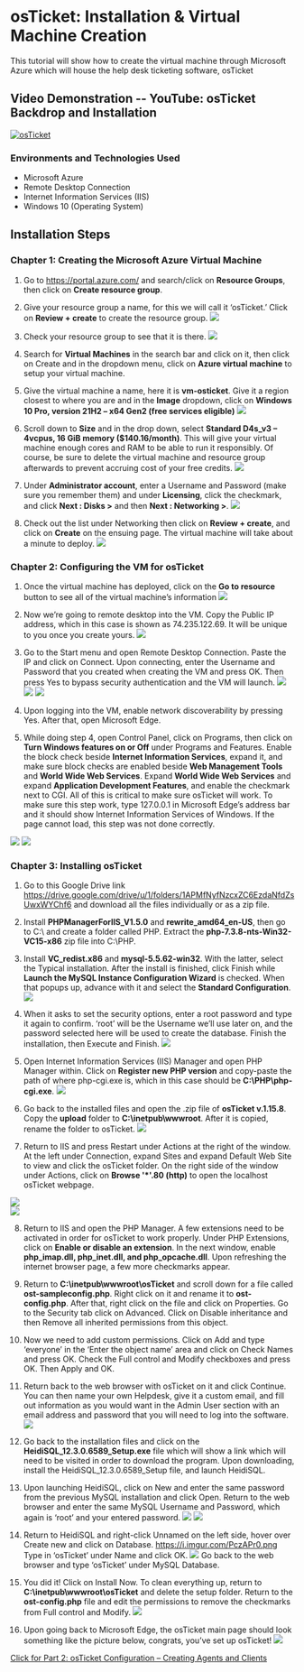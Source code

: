 # osTicket: Installation & Virtual Machine Creation
This tutorial will show how to create the virtual machine through Microsoft Azure which will house the help desk ticketing software, osTicket

## Video Demonstration -- YouTube: osTicket Backdrop and Installation
[![osTicket](http://i.imgur.com/rnBht8B.png)](http://youtu.be/FpdC_98Ekgs)

### Environments and Technologies Used
+ Microsoft Azure
+ Remote Desktop Connection
+	Internet Information Services (IIS)
+	Windows 10 (Operating System)


## Installation Steps
### Chapter 1: Creating the Microsoft Azure Virtual Machine
1.	Go to https://portal.azure.com/ and search/click on <b>Resource Groups</b>, then click on <b>Create resource group</b>.

2.	Give your resource group a name, for this we will call it ‘osTicket.’ Click on <b>Review + create</b> to create the resource group. ![](https://i.imgur.com/RS42CI5.png) 

3.	Check your resource group to see that it is there. ![](https://i.imgur.com/prG54jp.png)

4.	Search for <b>Virtual Machines</b> in the search bar and click on it, then click on Create and in the dropdown menu, click on <b>Azure virtual machine</b> to setup your virtual machine.

5.	Give the virtual machine a name, here it is <b>vm-osticket</b>. Give it a region closest to where you are and in the <b>Image</b> dropdown, click on <b>Windows 10 Pro, version 21H2 – x64 Gen2 (free services eligible)</b> ![](https://i.imgur.com/VUsmK9w.png)

6.	Scroll down to <b>Size</b> and in the drop down, select <b>Standard D4s_v3 – 4vcpus, 16 GiB memory ($140.16/month)</b>. This will give your virtual machine enough cores and RAM to be able to run it responsibly. Of course, be sure to delete the virtual machine and resource group afterwards to prevent accruing cost of your free credits. ![](https://i.imgur.com/y4F5EuX.png)

7.	Under <b>Administrator account</b>, enter a Username and Password (make sure you remember them) and under <b>Licensing</b>, click the checkmark, and click <b>Next : Disks ></b>  and then <b>Next : Networking ></b>. 
![](https://i.imgur.com/ucY0LFK.png)

8.	Check out the list under Networking then click on <b>Review + create</b>, and click on <b>Create</b> on the ensuing page. The virtual machine will take about a minute to deploy. ![](https://i.imgur.com/Qdu0Lyv.png)

### Chapter 2: Configuring the VM for osTicket
1.	Once the virtual machine has deployed, click on the <b>Go to resource</b> button to see all of the virtual machine’s information ![](https://i.imgur.com/ceogmYP.png)

2.	Now we’re going to remote desktop into the VM. Copy the Public IP address, which in this case is shown as 74.235.122.69. It will be unique to you once you create yours. ![](https://i.imgur.com/8HjBBdg.png)

3.	Go to the Start menu and open Remote Desktop Connection. Paste the IP and click on Connect. Upon connecting, enter the Username and Password that you created when creating the VM and press OK. Then press Yes to bypass security authentication and the VM will launch. ![](https://i.imgur.com/2KmcenT.png) ![](https://i.imgur.com/Xs5HkQM.png) ![](https://i.imgur.com/XY9nBAk.png)

4.	Upon logging into the VM, enable network discoverability by pressing Yes. After that, open Microsoft Edge.

5.	While doing step 4, open Control Panel, click on Programs, then click on <b>Turn Windows features on or Off</b> under Programs and Features. Enable the block check beside <b>Internet Information Services</b>, expand it, and make sure block checks are enabled beside <b>Web Management Tools</b> and <b>World Wide Web Services</b>. Expand <b>World Wide Web Services</b> and expand <b>Application Development Features</b>, and enable the checkmark next to CGI.
All of this is critical to make sure osTicket will work. To make sure this step work, type 127.0.0.1 in Microsoft Edge’s address bar and it should show Internet Information Services of Windows. If the page cannot load, this step was not done correctly.

![](https://i.imgur.com/cWs3XoE.png) ![](https://i.imgur.com/WgH8z7U.png )

### Chapter 3: Installing osTicket
1.	Go to this Google Drive link https://drive.google.com/drive/u/1/folders/1APMfNyfNzcxZC6EzdaNfdZsUwxWYChf6 and download all the files individually or as a zip file.

2.	Install <b>PHPManagerForIIS_V1.5.0</b> and <b>rewrite_amd64_en-US</b>, then go to C:\ and create a folder called PHP. Extract the <b>php-7.3.8-nts-Win32-VC15-x86</b> zip file into C:\PHP.

3.	Install <b>VC_redist.x86</b> and <b>mysql-5.5.62-win32</b>. With the latter, select the Typical installation. After the install is finished, click Finish while <b>Launch the MySQL Instance Configuration Wizard</b> is checked. When that popups up, advance with it and select the <b>Standard Configuration</b>. ![](https://i.imgur.com/vL0wv4R.png)

4.	When it asks to set the security options, enter a root password and type it again to confirm. ‘root’ will be the Username we’ll use later on, and the password selected here will be used to create the database. Finish the installation, then Execute and Finish. ![](https://i.imgur.com/WB0vc15.png)

5.	Open Internet Information Services (IIS) Manager and open PHP Manager within. Click on <b>Register new PHP version</b> and copy-paste the path of where php-cgi.exe is, which in this case should be <b>C:\PHP\php-cgi.exe</b>. ![](https://i.imgur.com/pybLKhh.png)

6.	Go back to the installed files and open the .zip file of <b>osTicket v.1.15.8</b>. Copy the <b>upload</b> folder to <b>C:\inetpub\wwwroot</b>. After it is copied, rename the folder to osTicket. ![](https://i.imgur.com/YBVY6Qi.png)

7.	Return to IIS and press Restart under Actions at the right of the window. At the left under Connection, expand Sites and expand Default Web Site to view and click the osTicket folder. On the right side of the window under Actions, click on <b>Browse '\*'.80 (http)</b> to open the localhost osTicket webpage.

![](https://i.imgur.com/2tHXfz8.png) <br/>
![](https://i.imgur.com/DVUpSoP.png)

8.	Return to IIS and open the PHP Manager. A few extensions need to be activated in order for osTicket to work properly. Under PHP Extensions, click on <b>Enable or disable an extension</b>. In the next window, enable <b>php_imap.dll, php_inet.dll, and php_opcache.dll</b>. Upon refreshing the internet browser page, a few more checkmarks appear.

9.	Return to <b>C:\inetpub\wwwroot\osTicket</b> and scroll down for a file called <b>ost-sampleconfig.php</b>. Right click on it and rename it to <b>ost-config.php</b>. After that, right click on the file and click on Properties. Go to the Security tab click on Advanced. Click on Disable inheritance and then Remove all inherited permissions from this object.

10.	Now we need to add custom permissions. Click on Add and type ‘everyone’ in the ‘Enter the object name’ area and click on Check Names and press OK. Check the Full control and Modify checkboxes and press OK. Then Apply and OK.

11.	Return back to the web browser with osTicket on it and click Continue. You can then name your own Helpdesk, give it a custom email, and fill out information as you would want in the Admin User section with an email address and password that you will need to log into the software. <br/>
![](https://i.imgur.com/M2F2pRV.png)

12.	Go back to the installation files and click on the <b>HeidiSQL_12.3.0.6589_Setup.exe</b> file which will show a link which will need to be visited in order to download the program. Upon downloading, install the HeidiSQL_12.3.0.6589_Setup file, and launch HeidiSQL.

13.	Upon launching HeidiSQL, click on New and enter the same password from the previous MySQL installation and click Open. Return to the web browser and enter the same MySQL Username and Password, which again is ‘root’ and your entered password. ![](https://i.imgur.com/LWZipba.png) ![](https://i.imgur.com/1WnetbU.png)

14.	Return to HeidiSQL and right-click Unnamed on the left side, hover over Create new and click on Database. https://i.imgur.com/PczAPr0.png Type in ‘osTicket’ under Name and click OK. 
![](https://i.imgur.com/UgfOm2k.png)
Go back to the web browser and type ‘osTicket’ under MySQL Database.

15.	You did it! Click on Install Now. To clean everything up, return to <b>C:\inetpub\wwwroot\osTicket</b> and delete the setup folder. Return to the <b>ost-config.php</b> file and edit the permissions to remove the checkmarks from Full control and Modify. ![](https://i.imgur.com/UypVMRq.png)

16.	Upon going back to Microsoft Edge, the osTicket main page should look something like the picture below, congrats, you’ve set up osTicket! ![](https://i.imgur.com/AF6VwUs.png)


<a href="https://github.com/Rashon5/osticket-config">Click for Part 2: osTicket Configuration – Creating Agents and Clients</a>
